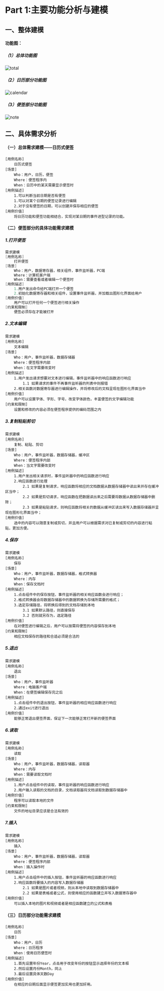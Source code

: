 # Part 1:主要功能分析与建模



## 一、整体建模

#### 功能图：

##### （1）总体功能图

![total](https://github.com/joyjiuyi/OOP/raw/main/OOP/Chapter1/total.png)

##### （2）日历部分功能图

![calendar](https://github.com/joyjiuyi/OOP/raw/main/OOP/Chapter1/calendar.png)

##### （3）便签部分功能图

![note](https://github.com/joyjiuyi/OOP/raw/main/OOP/Chapter1/note.png)



## 二、具体需求分析

#### （一）总体需求建模——日历式便签

```
[用例名称]
	日历式便签
[场景]
	Who：用户，日历，便签
	Where：便签程序内
	When：日历中的某天需要显示便签时
[用例描述]
	1.可以判断当前日期是否有便签
	1.可以对某个日期的便签记录进行编辑
	2.对于没有便签的日期，可以创建并保存相应的便签
[用例价值]
	将日历功能和便签功能相结合，实现对某日期的事件进型记录的功能。
```



#### （二）便签部分的具体功能需求建模

##### 1.打开便签

```java
需求建模
[用例名称]
    打开便签
[场景]
    Who：用户，数据寄存器，相关组件，事件监听器，PC端
    Where：计算机客户端
    When：需要查看或者编辑一个便签时
[用例描述]
    1.用户发出命令给PC端打开一个便签
    2.初始化数据寄存器和相关组件，设置事件监听器，并加载出图形化界面给用户
[用例价值]
    用户可以打开任何一个便签进行相关操作
[约束和限制]
    便签必须存在才能被打开
```

##### 2.文本编辑

```
需求建模
[用例名称]
	文本编辑
[场景]
	Who：用户，事件监听器，数据存储器
	Where：便签程序内部
	When：在文字需要改变时
[用例描述]
	1.用户发出请求想要对文本进行编辑，事件监听器中的响应函数进行响应
		1.1 如果请求的事件不再事件监听器的列表中则报错
	2.相关函数对数据寄存器进行编辑操作，并将修改后的文档呈现在图形化界面当中
[用例价值]
	用户可以设置字体、字形、字号，改变字体颜色，丰富便签的文字编辑功能
[约束和限制]
	设置和修改的内容必须在便签程序提供的编码范围之内
```

##### 3.复制粘贴剪切

```
需求建模
[用例名称]
	复制、粘贴、剪切
[场景]
	Who：用户，事件监听器，数据存储器，缓冲区
	Where：便签程序内部
	When：当文字需要改变时
[用例描述]
	1.用户发出相关请求时，事件监听器中的响应函数进行响应
	2.响应函数进行处理
		2.1 如果是复制请求，响应函数将相应的文档数据从数据存储器中读出来并存在缓冲区当中；
		2.2 如果是剪切请求，响应函数在把数据读出来之后需要将数据从数据存储器中删除；
		2.3 如果是粘贴请求，则响应函数将相关的数据从缓冲区读出来写入数据存储器并呈现在图形化界面当中；
[用例价值]
	选中的内容可以随意复制或剪切，并且用户可以根据需求对已复制或剪切的内容进行粘贴，更加方便。
```

##### 4.保存

```
需求建模
[用例名称]
	保存
[场景]
	Who：用户，事件监听器，数据存储器，格式转换器
	Where：内存
	When：保存文档时
[用例描述]
	1.点击组件中的保存按钮，事件监听器的相关响应函数会进行响应；
	2.格式转换器会将数据存储器中的数据转换为存储所需要的格式；
	3.选定存储路径，将转换后得到的文档存储到本地
		3.1 如果默认路径，则直接保存
		3.2 否则就另存为，选定路径
[用例价值]
	在对便签进行编辑之后，用户可以按需将便签的内容保存到本地
[约束和限制]
	相应文档保存的路径和合适必须是合法的
```

##### 5.退出

```
需求建模
[用例名称]
	退出
[场景]
	Who：用户，事件监听器
	Where：电脑客户端
	When：在便签编辑保存完之后
[用例描述]
	1.点击组件中的退出按钮，事件监听器的相应响应函数进行响应
	2.通过exit进行退出
[用例价值]
	能够正常退出便签界面，保证下一次能够正常打开新的便签界面
```

##### 6.读取

```
需求建模
[用例名称]
	读取
[场景]
	Who：用户，事件监听器，数据存储器，读取器
	Where：内存
	When：需要读取文档时
[用例描述]
	1.用户点击组件中的读取，事件监听器的响应函数进行响应
	2.用户输入读取的文档的目录，文档读取器将文档读取到数据存储器中
[用例价值]
	程序可以读取本地的文件
[约束和限制]
	文件的地址目录应该是合法有效的
```

##### 7.插入

```
需求建模
[用例名称]
	插入
[场景]
	Who：用户，事件监听器，数据存储器，读取器
	Where：便签程序内部
	When：插入操作时
[用例描述]
	1.用户点击组件中的插入按钮，事件监听器的响应函数进行响应
	2.响应函数将要插入的内容写入数据存储器
		2.1 如果是图片或者视频，则从本地中读取到数据存储器中
		2.2 如果是表格或者公式，则使用相应的函数建立并写入数据寄存器中
[用例价值]
	可以插入本地的图片和视频或者是相应函数建立的公式和表格
```



#### （三）日历部分功能需求建模

```
[用例名称]
	日历
[场景]
	Who：用户，日历	
	Where：日历程序	
	When：使用日历便签时
[用例描述]	
	1.首先设置年份Year，点击用于改变年份的按钮显示选择年份的文本框	
	2.然后设置月份Month，同上	
	3.最后设置具体天数Day
[用例价值]	
	在相应的日期后面显示便签更加实用也更加好用。
```

